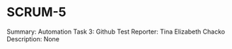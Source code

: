 # SCRUM-5

Summary: Automation Task 3: Github Test
Reporter: Tina Elizabeth Chacko
Description:
None